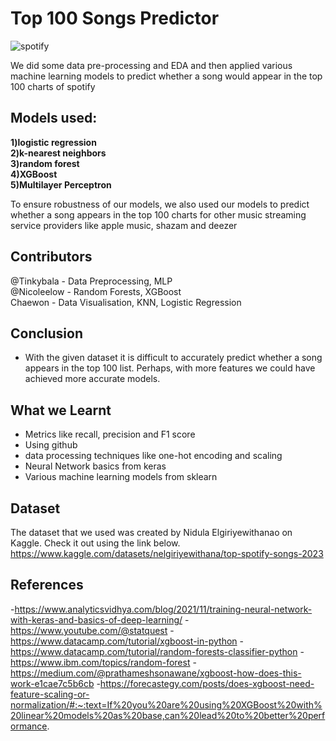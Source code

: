 # Top 100 Songs Predictor
![spotify](https://github.com/Tinkybala/Spotify-Top-Song-Prediction/assets/101686061/d1db90db-3f4b-43a3-bfd2-5c8796d1e801)



We did some data pre-processing and EDA and then applied various machine learning models to predict whether a song would appear in the top 100 charts of spotify
## Models used:

**1)logistic regression**\
**2)k-nearest neighbors**\
**3)random forest**\
**4)XGBoost**\
**5)Multilayer Perceptron**

To ensure robustness of our models, we also used our models to predict whether a song appears in the top 100 charts for other music streaming service providers like apple music, shazam and deezer

## Contributors
@Tinkybala - Data Preprocessing, MLP\
@Nicoleelow - Random Forests, XGBoost\
Chaewon - Data Visualisation, KNN, Logistic Regression

## Conclusion
- With the given dataset it is difficult to accurately predict whether a song appears in the top 100 list. Perhaps, with more features we could have achieved more accurate models.

## What we Learnt
- Metrics like recall, precision and F1 score
- Using github
- data processing techniques like one-hot encoding and scaling
- Neural Network basics from keras
- Various machine learning models from sklearn

## Dataset
The dataset that we used was created by Nidula Elgiriyewithanao on Kaggle. Check it out using the link below.\
https://www.kaggle.com/datasets/nelgiriyewithana/top-spotify-songs-2023

## References
-https://www.analyticsvidhya.com/blog/2021/11/training-neural-network-with-keras-and-basics-of-deep-learning/
-https://www.youtube.com/@statquest
-https://www.datacamp.com/tutorial/xgboost-in-python
-https://www.datacamp.com/tutorial/random-forests-classifier-python
-https://www.ibm.com/topics/random-forest
-https://medium.com/@prathameshsonawane/xgboost-how-does-this-work-e1cae7c5b6cb
-https://forecastegy.com/posts/does-xgboost-need-feature-scaling-or-normalization/#:~:text=If%20you%20are%20using%20XGBoost%20with%20linear%20models%20as%20base,can%20lead%20to%20better%20performance.

